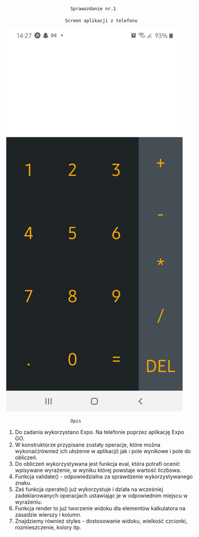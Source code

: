 							Sprawozdanie nr.1

						  Screen aplikacji z telefonu
![alt text](https://github.com/MichalKohnke/aplikacje-mobilne-Kohnke-185ic/blob/master/lab1/lab1_screeny/appka.jpg)

							Opis
1. Do zadania wykorzystano Expo. Na telefonie poprzez aplikację Expo GO.
2. W konstruktorze przypisane zostały operacje, które można wykonać(również ich ułożenie w aplikacji) jak i pole wynikowe i pole do obliczeń.
3. Do obliczeń wykorzystywana jest funkcja eval, która potrafi ocenić wpisywane wyrażenie, w wyniku której powstaje wartość liczbowa.
4. Funkcja validate() - odpowiedzialna za sprawdzenie wykorzystywanego znaku.
5. Zaś funkcja operate() już wykorzystuje i działa na wcześniej zadeklarowanych operacjach ustawiając je w odpowiednim miejscu w wyrażeniu.
6. Funkcja render to już tworzenie widoku dla elementów kalkulatora na zasadzie wierszy i kolumn.
7. Znajdziemy również styles - dostosowanie widoku, wielkość czcionki, rozmieszczenie, kolory itp.
